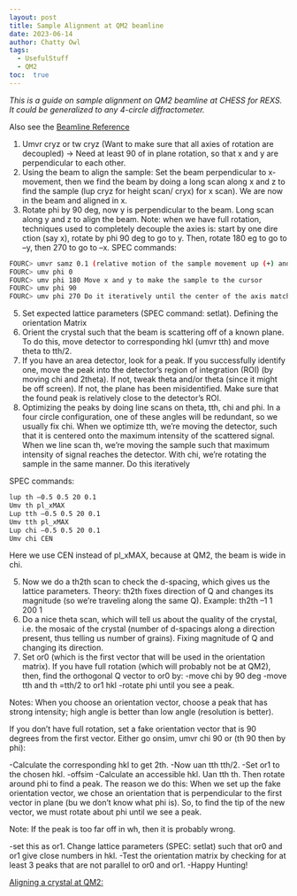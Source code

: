 ```yaml
---
layout: post
title: Sample Alignment at QM2 beamline
date: 2023-06-14
author: Chatty Owl  
tags: 
  - UsefulStuff 
  - QM2
toc:  true
---
```


_This is a guide on sample alignment on QM2 beamline at CHESS for REXS. It could be generalized to any 4-circle diffractometer._

Also see the <a href="https://suchismitasarker.github.io/CHESS-ID4B-QM2/">Beamline Reference</a>

1) Umvr cryz or tw cryz (Want to make sure that all axies of rotation are decoupled) -> Need at least 90 of in plane rotation, so that x and y are perpendicular to each other.
2) Using the beam to align the sample: Set the beam perpendicular to x-movement, then we find the beam by doing a long scan along x and z to find the sample (lup cryz for height scan/ cryx) for x scan). We are now in the beam and aligned in x.
3) Rotate phi by 90 deg, now y is perpendicular to the beam. Long scan along y and z to align the beam.
Note: when we have full rotation, techniques used to completely decouple the axies is: start by one dire ction (say x), rotate by phi 90 deg to go to y. Then, rotate 180 eg to go to –y, then 270 to go to –x. SPEC commands:

```sh
FOURC> umvr samz 0.1 (relative motion of the sample movement up (+) and down (-))
FOURC> umv phi 0
FOURC> umv phi 180 Move x and y to make the sample to the cursor
FOURC> umv phi 90
FOURC> umv phi 270 Do it iteratively until the center of the axis match the sample position
```

5) Set expected lattice parameters (SPEC command: setlat).
Defining the orientation Matrix
1) Orient the crystal such that the beam is scattering off of a known plane. To do this, move detector to corresponding hkl (umvr tth) and move theta to tth/2.
2) If you have an area detector, look for a peak. If you successfully identify one, move the peak into the detector’s region of integration (ROI) (by moving chi and 2theta). If not, tweak theta and/or theta (since it might be off screen). If not, the plane has been misidentified. Make sure that the found peak is relatively close to the detector’s ROI.
3) Optimizing the peaks by doing line scans on theta, tth, chi and phi. In a four circle configuration, one of these angles will be redundant, so we usually fix chi. When we optimize tth, we’re moving the detector, such that it is centered onto the maximum intensity of the scattered signal. When we line scan th, we’re moving the sample such that maximum intensity of signal reaches the detector. With chi, we’re rotating the sample in the same manner. Do this iteratively
   
SPEC commands:
```sh
lup th –0.5 0.5 20 0.1
Umv th pl_xMAX
Lup tth –0.5 0.5 20 0.1
Umv tth pl_xMAX
Lup chi –0.5 0.5 20 0.1
Umv chi CEN
```


Here we use CEN instead of pl_xMAX, because at QM2, the beam is wide in chi.

5) Now we do a th2th scan to check the d-spacing, which gives us the lattice parameters. Theory: th2th fixes direction of Q and changes its magnitude (so we’re traveling along the same Q).
Example: th2th –1 1 200 1
6) Do a nice theta scan, which will tell us about the quality of the crystal, i.e. the mosaic of the crystal (number of d-spacings along a direction present, thus telling us number of grains). Fixing magnitude of Q and changing its direction.
7) Set or0 (which is the first vector that will be used in the orientation matrix).
If you have full rotation (which will probably not be at QM2), then, find the orthogonal Q vector to or0 by:
-move chi by 90 deg
-move tth and th =tth/2 to or1 hkl
-rotate phi until you see a peak.

Notes: When you choose an orientation vector, choose a peak that has strong intensity; high angle is better than low angle (resolution is better).

If you don’t have full rotation, set a fake orientation vector that is 90 degrees from the first vector. Either go onsim, umvr chi 90 or (th 90 then by phi):

-Calculate the corresponding hkl to get 2th.
-Now uan tth tth/2.
-Set or1 to the chosen hkl.
-offsim
-Calculate an accessible hkl. Uan tth th. Then rotate around phi to find a peak. The reason we do this: When we set up the fake orientation vector, we chose an orientation that is perpendicular to the first vector in plane (bu we don’t know what phi is). So, to find the tip of the new vector, we must rotate about phi until we see a peak.

Note: If the peak is too far off in wh, then it is probably wrong.

-set this as or1. Change lattice parameters (SPEC: setlat) such that or0 and or1 give close numbers in hkl.
-Test the orientation matrix by checking for at least 3 peaks that are not parallel to or0 and or1.
-Happy Hunting!

[Aligning a crystal at QM2:](/PostFile/Aligning_QM2.pdf)
